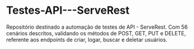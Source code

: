 # Testes-API---ServeRest
Repositório destinado a automação de testes de API - ServeRest. Com 56 cenários descritos, validando os métodos de POST, GET, PUT e DELETE, referente aos endpoints de criar, logar, buscar e deletar usuários.

